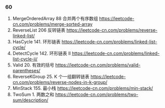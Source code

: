 ### 60

1. MergeOrderedArray  88 合并两个有序数组 https://leetcode-cn.com/problems/merge-sorted-array
2. ReverseList  206 反转链表 https://leetcode-cn.com/problems/reverse-linked-list/
3. HasCycle  141. 环形链表 https://leetcode-cn.com/problems/linked-list-cycle/
4. DetectCycle 142. 环形链表 II https://leetcode-cn.com/problems/linked-list-cycle-ii/
5. Valid 20. 有效的括号 https://leetcode-cn.com/problems/valid-parentheses/
6. ReverseKGroup 25. K 个一组翻转链表 https://leetcode-cn.com/problems/reverse-nodes-in-k-group/
7. MinStack 155. 最小栈 https://leetcode-cn.com/problems/min-stack/
8. TwoSum 1. 两数之和 https://leetcode-cn.com/problems/two-sum/description/